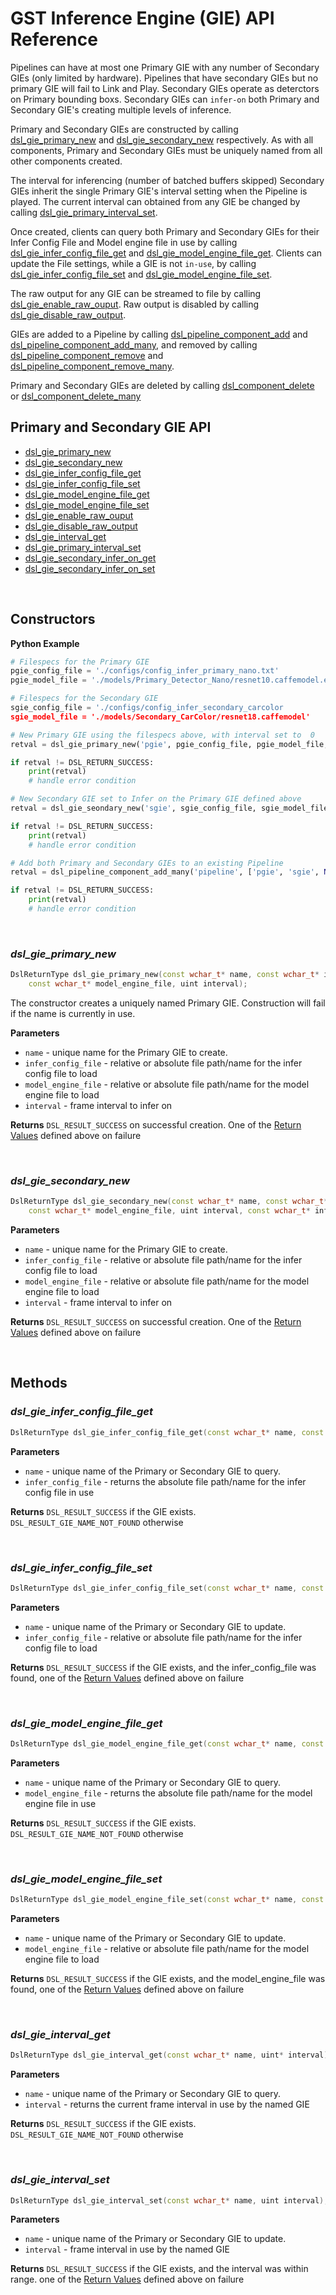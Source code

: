 # GST Inference Engine (GIE) API Reference
Pipelines can have at most one Primary GIE with any number of Secondary GIEs (only limited by hardware). Pipelines that have secondary GIEs but no primary GIE will fail to Link and Play. Secondary GIEs operate as deterctors on Primary bounding boxs. Secondary GIEs can `infer-on` both Primary and Secondary GIE's creating multiple levels of inference. 

Primary and Secondary GIEs are constructed by calling [dsl_gie_primary_new](#dsl_gie_primary_new) and 
[dsl_gie_secondary_new](#dsl_gie_secondary_new) respectively. As with all components, Primary and Secondary GIEs must be uniquely named from all other components created. 

The interval for inferencing (number of batched buffers skipped)  Secondary GIEs inherit the single Primary GIE's interval setting when the Pipeline is played. The current interval can obtained from any GIE be changed by calling [dsl_gie_primary_interval_set](#dsl_gie_prmary_interval_set).

Once created, clients can query both Primary and Secondary GIEs for their Infer Config File and Model engine file in use by calling [dsl_gie_infer_config_file_get](#dsl_gie_infer_config_file_get) and [dsl_gie_model_engine_file_get](#dsl_gie_model_engine_file_get). Clients can update the File settings, while a GIE is not `in-use`, by calling [dsl_gie_infer_config_file_set](#dsl_gie_infer_config_file_set) and [dsl_gie_model_engine_file_set](#dsl_gie_model_engine_file_set).

The raw output for any GIE can be streamed to file by calling [dsl_gie_enable_raw_ouput](#dsl_gie_enable_raw_ouput). Raw output is disabled by calling [dsl_gie_disable_raw_output](#dsl_gie_enable_raw_ouput). 

GIEs are added to a Pipeline by calling [dsl_pipeline_component_add](#dsl_pipeline_component_add) and [dsl_pipeline_component_add_many](#dsl_pipeline_component_add_many), and removed by calling [dsl_pipeline_component_remove](#dsl_pipeline_component_remove) and [dsl_pipeline_component_remove_many](#dsl_pipeline_component_remove_many).

Primary and Secondary GIEs are deleted by calling [dsl_component_delete](#dsl_component_delete) or [dsl_component_delete_many](#dsl_component_delete_many)

## Primary and Secondary GIE API
* [dsl_gie_primary_new](#dsl_gie_primary_new)
* [dsl_gie_secondary_new](#dsl_gie_secondary_new)
* [dsl_gie_infer_config_file_get](#dsl_gie_infer_config_file_get)
* [dsl_gie_infer_config_file_set](#dsl_gie_infer_config_file_set)
* [dsl_gie_model_engine_file_get](#dsl_gie_model_engine_file_get)
* [dsl_gie_model_engine_file_set](#dsl_gie_model_engine_file_set)
* [dsl_gie_enable_raw_ouput](#dsl_gie_enable_raw_ouput)
* [dsl_gie_disable_raw_output](#dsl_gie_enable_raw_ouput)
* [dsl_gie_interval_get](#dsl_gie_interval_get)
* [dsl_gie_primary_interval_set](#dsl_gie_prmary_interval_set)
* [dsl_gie_secondary_infer_on_get](#dsl_gie_secondary_infer_on_get)
* [dsl_gie_secondary_infer_on_set](#dsl_gie_secondary_infer_on_set)

<br>

## Constructors
**Python Example**
```Python
# Filespecs for the Primary GIE
pgie_config_file = './configs/config_infer_primary_nano.txt'
pgie_model_file = './models/Primary_Detector_Nano/resnet10.caffemodel.engine'

# Filespecs for the Secondary GIE
sgie_config_file = './configs/config_infer_secondary_carcolor
sgie_model_file = './models/Secondary_CarColor/resnet18.caffemodel'

# New Primary GIE using the filespecs above, with interval set to  0
retval = dsl_gie_primary_new('pgie', pgie_config_file, pgie_model_file, 0)

if retval != DSL_RETURN_SUCCESS:
    print(retval)
    # handle error condition

# New Secondary GIE set to Infer on the Primary GIE defined above
retval = dsl_gie_seondary_new('sgie', sgie_config_file, sgie_model_file, 0, 'pgie')

if retval != DSL_RETURN_SUCCESS:
    print(retval)
    # handle error condition

# Add both Primary and Secondary GIEs to an existing Pipeline
retval = dsl_pipeline_component_add_many('pipeline', ['pgie', 'sgie', None]) 

if retval != DSL_RETURN_SUCCESS:
    print(retval)
    # handle error condition
```

<br>

### *dsl_gie_primary_new*
```C++
DslReturnType dsl_gie_primary_new(const wchar_t* name, const wchar_t* infer_config_file,
    const wchar_t* model_engine_file, uint interval);
```
The constructor creates a uniquely named Primary GIE. Construction will fail
if the name is currently in use. 

**Parameters**
* `name` - unique name for the Primary GIE to create.
* `infer_config_file` - relative or absolute file path/name for the infer config file to load
* `model_engine_file` - relative or absolute file path/name for the model engine file to load
* `interval` - frame interval to infer on

**Returns**
`DSL_RESULT_SUCCESS` on successful creation. One of the [Return Values](#return-values) defined above on failure

<br>

### *dsl_gie_secondary_new*
```C++
DslReturnType dsl_gie_secondary_new(const wchar_t* name, const wchar_t* infer_config_file,
    const wchar_t* model_engine_file, uint interval, const wchar_t* infer_on_gie_name);
```

**Parameters**
* `name` - unique name for the Primary GIE to create.
* `infer_config_file` - relative or absolute file path/name for the infer config file to load
* `model_engine_file` - relative or absolute file path/name for the model engine file to load
* `interval` - frame interval to infer on

**Returns**
`DSL_RESULT_SUCCESS` on successful creation. One of the [Return Values](#return-values) defined above on failure

<br>

## Methods
### *dsl_gie_infer_config_file_get*
```C++
DslReturnType dsl_gie_infer_config_file_get(const wchar_t* name, const wchar_t** infer_config_file);
```
**Parameters**
* `name` - unique name of the Primary or Secondary GIE to query.
* `infer_config_file` - returns the absolute file path/name for the infer config file in use

**Returns**
`DSL_RESULT_SUCCESS` if the GIE exists. `DSL_RESULT_GIE_NAME_NOT_FOUND` otherwise

<br>

### *dsl_gie_infer_config_file_set*
```C++
DslReturnType dsl_gie_infer_config_file_set(const wchar_t* name, const wchar_t* infer_config_file);
```
**Parameters**
* `name` - unique name of the Primary or Secondary GIE to update.
* `infer_config_file` - relative or absolute file path/name for the infer config file to load

**Returns**
`DSL_RESULT_SUCCESS` if the GIE exists, and the infer_config_file was found, one of the 
[Return Values](#return-values) defined above on failure

<br>

### *dsl_gie_model_engine_file_get*
```C++
DslReturnType dsl_gie_model_engine_file_get(const wchar_t* name, const wchar_t** model_engine_file);
```
**Parameters**
* `name` - unique name of the Primary or Secondary GIE to query.
* `model_engine_file` - returns the absolute file path/name for the model engine file in use

**Returns**
`DSL_RESULT_SUCCESS` if the GIE exists. `DSL_RESULT_GIE_NAME_NOT_FOUND` otherwise

<br>

### *dsl_gie_model_engine_file_set*
```C++
DslReturnType dsl_gie_model_engine_file_set(const wchar_t* name, const wchar_t* model_engine_file);
```
**Parameters**
* `name` - unique name of the Primary or Secondary GIE to update.
* `model_engine_file` - relative or absolute file path/name for the model engine file to load

**Returns**
`DSL_RESULT_SUCCESS` if the GIE exists, and the model_engine_file was found, one of the 
[Return Values](#return-values) defined above on failure

<br>

### *dsl_gie_interval_get*
```C++
DslReturnType dsl_gie_interval_get(const wchar_t* name, uint* interval);
```
**Parameters**
* `name` - unique name of the Primary or Secondary GIE to query.
* `interval` - returns the current frame interval in use by the named GIE

**Returns**
`DSL_RESULT_SUCCESS` if the GIE exists. `DSL_RESULT_GIE_NAME_NOT_FOUND` otherwise

<br>

### *dsl_gie_interval_set*
```C++
DslReturnType dsl_gie_interval_set(const wchar_t* name, uint interval);
```
**Parameters**
* `name` - unique name of the Primary or Secondary GIE to update.
* `interval` - frame interval in use by the named GIE

**Returns**
`DSL_RESULT_SUCCESS` if the GIE exists, and the interval was within range. one of the 
[Return Values](#return-values) defined above on failure
